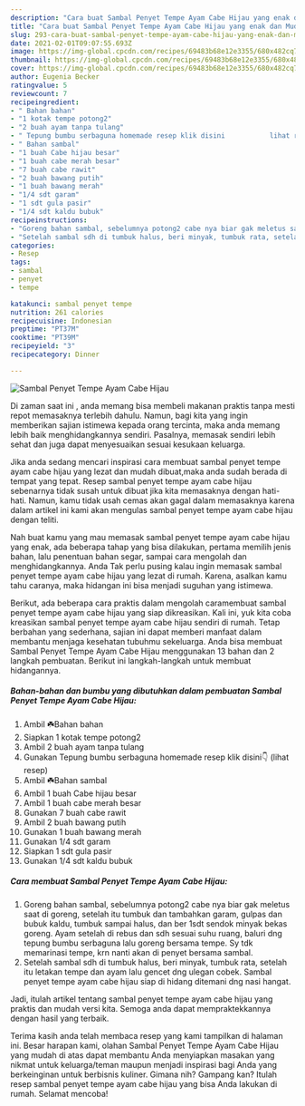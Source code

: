 ```yaml
---
description: "Cara buat Sambal Penyet Tempe Ayam Cabe Hijau yang enak dan Mudah Dibuat"
title: "Cara buat Sambal Penyet Tempe Ayam Cabe Hijau yang enak dan Mudah Dibuat"
slug: 293-cara-buat-sambal-penyet-tempe-ayam-cabe-hijau-yang-enak-dan-mudah-dibuat
date: 2021-02-01T09:07:55.693Z
image: https://img-global.cpcdn.com/recipes/69483b68e12e3355/680x482cq70/sambal-penyet-tempe-ayam-cabe-hijau-foto-resep-utama.jpg
thumbnail: https://img-global.cpcdn.com/recipes/69483b68e12e3355/680x482cq70/sambal-penyet-tempe-ayam-cabe-hijau-foto-resep-utama.jpg
cover: https://img-global.cpcdn.com/recipes/69483b68e12e3355/680x482cq70/sambal-penyet-tempe-ayam-cabe-hijau-foto-resep-utama.jpg
author: Eugenia Becker
ratingvalue: 5
reviewcount: 7
recipeingredient:
- " Bahan bahan"
- "1 kotak tempe potong2"
- "2 buah ayam tanpa tulang"
- " Tepung bumbu serbaguna homemade resep klik disini           lihat resep"
- " Bahan sambal"
- "1 buah Cabe hijau besar"
- "1 buah cabe merah besar"
- "7 buah cabe rawit"
- "2 buah bawang putih"
- "1 buah bawang merah"
- "1/4 sdt garam"
- "1 sdt gula pasir"
- "1/4 sdt kaldu bubuk"
recipeinstructions:
- "Goreng bahan sambal, sebelumnya potong2 cabe nya biar gak meletus saat di goreng, setelah itu tumbuk dan tambahkan garam, gulpas dan bubuk kaldu, tumbuk sampai halus, dan ber 1sdt sendok minyak bekas goreng. Ayam setelah di rebus dan sdh sesuai suhu ruang, baluri dng tepung bumbu serbaguna lalu goreng bersama tempe. Sy tdk memarinasi tempe, krn nanti akan di penyet bersama sambal."
- "Setelah sambal sdh di tumbuk halus, beri minyak, tumbuk rata, setelah itu letakan tempe dan ayam lalu gencet dng ulegan cobek. Sambal penyet tempe ayam cabe hijau siap di hidang ditemani dng nasi hangat."
categories:
- Resep
tags:
- sambal
- penyet
- tempe

katakunci: sambal penyet tempe 
nutrition: 261 calories
recipecuisine: Indonesian
preptime: "PT37M"
cooktime: "PT39M"
recipeyield: "3"
recipecategory: Dinner

---
```



![Sambal Penyet Tempe Ayam Cabe Hijau](https://img-global.cpcdn.com/recipes/69483b68e12e3355/680x482cq70/sambal-penyet-tempe-ayam-cabe-hijau-foto-resep-utama.jpg)

Di zaman  saat ini , anda memang bisa membeli makanan praktis tanpa mesti repot memasaknya terlebih dahulu. Namun, bagi kita yang ingin memberikan sajian istimewa kepada orang tercinta, maka anda memang lebih baik menghidangkannya sendiri. Pasalnya, memasak sendiri lebih sehat dan juga dapat menyesuaikan sesuai kesukaan keluarga.

Jika anda sedang mencari inspirasi cara membuat sambal penyet tempe ayam cabe hijau yang lezat dan mudah dibuat,maka anda sudah berada di tempat yang tepat. Resep sambal penyet tempe ayam cabe hijau  sebenarnya tidak susah untuk dibuat jika kita memasaknya dengan hati-hati. Namun, kamu tidak usah cemas akan gagal dalam memasaknya 
karena dalam artikel ini kami akan mengulas sambal penyet tempe ayam cabe hijau dengan teliti.  



Nah buat kamu yang mau memasak sambal penyet tempe ayam cabe hijau yang enak, ada beberapa tahap yang bisa dilakukan, pertama memilih jenis bahan, lalu penentuan bahan segar, sampai cara mengolah dan menghidangkannya. Anda Tak perlu pusing kalau ingin memasak sambal penyet tempe ayam cabe hijau yang lezat di rumah. Karena, asalkan kamu  tahu caranya, maka hidangan ini bisa menjadi suguhan yang istimewa.

Berikut, ada beberapa cara praktis  dalam mengolah caramembuat sambal penyet tempe ayam cabe hijau yang siap dikreasikan. Kali ini, yuk kita coba kreasikan sambal penyet tempe ayam cabe hijau sendiri di rumah. Tetap berbahan yang sederhana, sajian ini dapat memberi manfaat dalam membantu menjaga kesehatan tubuhmu sekeluarga. Anda bisa membuat Sambal Penyet Tempe Ayam Cabe Hijau menggunakan 13 bahan dan 2 langkah pembuatan. Berikut ini langkah-langkah untuk membuat hidangannya.

<!--inarticleads1-->

##### Bahan-bahan dan bumbu yang dibutuhkan dalam pembuatan Sambal Penyet Tempe Ayam Cabe Hijau:

1. Ambil  ☘️Bahan bahan
1. Siapkan 1 kotak tempe potong2
1. Ambil 2 buah ayam tanpa tulang
1. Gunakan  Tepung bumbu serbaguna homemade resep klik disini👇           (lihat resep)
1. Ambil  ☘️Bahan sambal
1. Ambil 1 buah Cabe hijau besar
1. Ambil 1 buah cabe merah besar
1. Gunakan 7 buah cabe rawit
1. Ambil 2 buah bawang putih
1. Gunakan 1 buah bawang merah
1. Gunakan 1/4 sdt garam
1. Siapkan 1 sdt gula pasir
1. Gunakan 1/4 sdt kaldu bubuk




<!--inarticleads2-->

##### Cara membuat Sambal Penyet Tempe Ayam Cabe Hijau:

1. Goreng bahan sambal, sebelumnya potong2 cabe nya biar gak meletus saat di goreng, setelah itu tumbuk dan tambahkan garam, gulpas dan bubuk kaldu, tumbuk sampai halus, dan ber 1sdt sendok minyak bekas goreng. Ayam setelah di rebus dan sdh sesuai suhu ruang, baluri dng tepung bumbu serbaguna lalu goreng bersama tempe. Sy tdk memarinasi tempe, krn nanti akan di penyet bersama sambal.
1. Setelah sambal sdh di tumbuk halus, beri minyak, tumbuk rata, setelah itu letakan tempe dan ayam lalu gencet dng ulegan cobek. Sambal penyet tempe ayam cabe hijau siap di hidang ditemani dng nasi hangat.




Jadi, itulah artikel tentang  sambal penyet tempe ayam cabe hijau  yang praktis dan mudah versi kita. Semoga anda dapat mempraktekkannya dengan hasil yang terbaik. 

Terima kasih anda telah membaca resep yang kami tampilkan di halaman ini. Besar harapan kami, olahan  Sambal Penyet Tempe Ayam Cabe Hijau yang mudah di atas dapat membantu Anda menyiapkan masakan yang nikmat untuk keluarga/teman maupun menjadi inspirasi bagi Anda yang berkeinginan untuk berbisnis kuliner. Gimana nih? Gampang kan? Itulah resep sambal penyet tempe ayam cabe hijau yang bisa Anda lakukan di rumah. Selamat mencoba!

